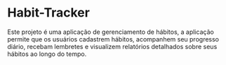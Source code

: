 # Habit-Tracker
Este projeto é uma aplicação de gerenciamento de hábitos,  a aplicação permite que os usuários cadastrem hábitos, acompanhem seu progresso diário, recebam lembretes e visualizem relatórios detalhados sobre seus hábitos ao longo do tempo.
